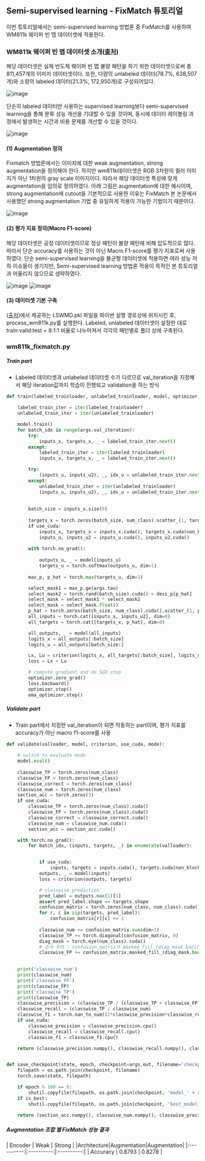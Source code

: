 ## Semi-supervised learning - FixMatch 튜토리얼
이번 튜토리얼에서는 semi-supervised learning 방법론 중 FixMatch를 사용하여 WM811k 웨이퍼 빈 맵 데이터셋에 적용한다.


### WM811k 웨이퍼 빈 맵 데이터셋 소개([출처](https://www.kaggle.com/datasets/qingyi/wm811k-wafer-map))

해당 데이터셋은 실제 반도체 웨이퍼 빈 맵 불량 패턴을 하기 위한 데이터셋으로써 총 811,457개의 이미지 데이터셋이다.
또한, 다량의 unlabeled 데이터(78.7%, 638,507개)와 소량의 labeled 데이터(21.3%, 172,950개)로 구성되어있다.

![image](https://user-images.githubusercontent.com/115562646/209644138-da739f69-9615-4ab5-b92c-7b6ef33dc961.png)


단순히 labeled 데이터만 사용하는 supervised learning보다 semi-supervised learning을 통해 분류 성능 개선을 기대할 수 있을 것이며, 동시에 데이터 레이블링 과정에서 발생하는 시간과 비용 문제를 개선할 수 있을 것이다.

![image](https://user-images.githubusercontent.com/115562646/209645858-b2ac4a38-af75-4c97-9a11-b8d11ab8823d.png)


#### (1) Augmentation 정의
Fixmatch 방법론에서는 이미지에 대한 weak augmentation, strong augmentation을 정의해야 한다. 하지만 wm811k데이터셋은 RGB 3차원의 컬러 이미지가 아닌 1차원의 gray scale 이미지이다. 따라서 해당 데이터셋 특성에 맞게 augmentation을 임의로 정의하였다.
아래 그림은 augmentation에 대한 예시이며, strong augmentation에 cutout을 기본적으로 사용한 이유는 FixMatch 본 논문에서 사용했던 strong augmentation 기법 중 유일하게 적용이 가능한 기법이기 때문이다.

![image](https://user-images.githubusercontent.com/115562646/209646589-625bd8df-4603-4f3f-b241-4a50f0b27b28.png)


#### (2) 평가 지표 정의(Macro F1-score)
해당 데이터셋은 공정 데이터셋이므로 정상 패턴이 불량 패턴에 비해 압도적으로 많다. 따라서 단순 accuracy를 사용하는 것이 아닌 Macro F1-score를 평가 지표로써 사용하였다.
단순 semi-supervised learning을 불균형 데이터셋에 적용하면 여러 성능 저하 이슈들이 생기지만, Semi-supervised learning 방법론 적용이 목적인 본 튜토리얼과 어울리지 않으므로 생략하였다.

![image](https://user-images.githubusercontent.com/115562646/209646976-3b5e0687-fc48-4797-b791-304cf26d9203.png)
![image](https://user-images.githubusercontent.com/115562646/209647004-7fe6b567-cfd4-44e3-a399-a91e42ed174f.png)


#### (3) 데이터셋 기본 구축
([출처](https://www.kaggle.com/datasets/qingyi/wm811k-wafer-map))에서 제공하는 LSWMD.pkl 파일을 파이썬 실행 경로상에 위치시킨 후, process_wm811k.py를 실행한다.
Labeled, unlabeled 데이터셋이 설정한 대로 train:valid:test = 8:1:1 비율로 나누어져서 각각의 패턴별로 폴더 상에 구축된다.



### wm811k_fixmatch.py

##### Train part
- Labeled 데이터셋과 unlabeled 데이터셋 수가 다르므로 val_iteration을 지정해서 해당 iteration값까지 학습이 진행되고 validation을 하는 방식

```python
def train(labeled_trainloader, unlabeled_trainloader, model, optimizer, ema_optimizer, criterion, epoch, use_cuda, desi_p):
    
    labeled_train_iter = iter(labeled_trainloader)
    unlabeled_train_iter = iter(unlabeled_trainloader)

    model.train()
    for batch_idx in range(args.val_iteration):
        try:
            inputs_x, targets_x, _ = labeled_train_iter.next()
        except:
            labeled_train_iter = iter(labeled_trainloader)
            inputs_x, targets_x, _ = labeled_train_iter.next()

        try:
            (inputs_u, inputs_u2), _, idx_u = unlabeled_train_iter.next()
        except:
            unlabeled_train_iter = iter(unlabeled_trainloader)
            (inputs_u, inputs_u2), _, idx_u = unlabeled_train_iter.next()
            
            
        batch_size = inputs_x.size(0)
        
        targets_x = torch.zeros(batch_size, num_class).scatter_(1, targets_x.type(torch.int64).view(-1, 1), 1)
        if use_cuda:
            inputs_x, targets_x = inputs_x.cuda(), targets_x.cuda(non_blocking=True)
            inputs_u, inputs_u2 = inputs_u.cuda(), inputs_u2.cuda()
        
        with torch.no_grad():
                        
            outputs_u, _ = model(inputs_u)
            targets_u = torch.softmax(outputs_u, dim=1)
            
        max_p, p_hat = torch.max(targets_u, dim=1)

        select_mask1 = max_p.ge(args.tau)
        select_mask2 = torch.rand(batch_size).cuda() < desi_p[p_hat]
        select_mask = select_mask1 * select_mask2
        select_mask = select_mask.float()
        p_hat = torch.zeros(batch_size, num_class).cuda().scatter_(1, p_hat.view(-1, 1), 1)
        all_inputs = torch.cat([inputs_x, inputs_u2], dim=0)
        all_targets = torch.cat([targets_x, p_hat], dim=0)

        all_outputs, _ = model(all_inputs)
        logits_x = all_outputs[:batch_size]
        logits_u = all_outputs[batch_size:]

        Lx, Lu = criterion(logits_x, all_targets[:batch_size], logits_u, all_targets[batch_size:], select_mask)
        loss = Lx + Lu

        # compute gradient and do SGD step
        optimizer.zero_grad()
        loss.backward()
        optimizer.step()
        ema_optimizer.step()
```

##### Validate part
 - Train part에서 지정한 val_iteration이 되면 작동하는 part이며, 평가 지표를 accuracy가 아닌 macro f1-score를 사용

```python
def validate(valloader, model, criterion, use_cuda, mode):
    
    # switch to evaluate mode
    model.eval()
    
    classwise_TP = torch.zeros(num_class)
    classwise_FP = torch.zeros(num_class)
    classwise_correct = torch.zeros(num_class)
    classwise_num = torch.zeros(num_class)
    section_acc = torch.zeros(3)
    if use_cuda:
        classwise_TP = torch.zeros(num_class).cuda()
        classwise_FP = torch.zeros(num_class).cuda()
        classwise_correct = classwise_correct.cuda()
        classwise_num = classwise_num.cuda()
        section_acc = section_acc.cuda()

    with torch.no_grad():
        for batch_idx, (inputs, targets, _) in enumerate(valloader):


            if use_cuda:
                inputs, targets = inputs.cuda(), targets.cuda(non_blocking=True)
            outputs, _ = model(inputs)
            loss = criterion(outputs, targets)

            # classwise prediction
            pred_label = outputs.max(1)[1]
            assert pred_label.shape == targets.shape
            confusion_matrix = torch.zeros(num_class, num_class).cuda()
            for r, c in zip(targets, pred_label):
                confusion_matrix[r][c] += 1
                
            classwise_num += confusion_matrix.sum(dim=1)
            classwise_TP += torch.diagonal(confusion_matrix, 0)
            diag_mask = torch.eye(num_class).cuda()
            # 순서 주의 : confusion_matrix가 masked_fiil_(diag_mask.bool(), 0)을 통해서 대각원소 0으로 교체돼서 저장됨
            classwise_FP += confusion_matrix.masked_fill_(diag_mask.bool(), 0).sum(dim=0)
            

    print('classwise_num')
    print(classwise_num)  
    print('classwise_FP')
    print(classwise_FP)
    print('classwise_TP')
    print(classwise_TP)
    classwise_precision = (classwise_TP / (classwise_TP + classwise_FP))
    classwise_recall = (classwise_TP / classwise_num)
    classwise_f1 = torch.nan_to_num((2*classwise_precision*classwise_recall) / (classwise_precision + classwise_recall))
    if use_cuda:
        classwise_precision = classwise_precision.cpu()
        classwise_recall = classwise_recall.cpu()
        classwise_f1 = classwise_f1.cpu()

    return (classwise_precision.numpy(), classwise_recall.numpy(), classwise_f1.numpy())


def save_checkpoint(state, epoch, checkpoint=args.out, filename='checkpoint.pth.tar', is_best=False):
    filepath = os.path.join(checkpoint, filename)
    torch.save(state, filepath)

    if epoch % 100 == 0:
        shutil.copyfile(filepath, os.path.join(checkpoint, 'model_' + str(epoch) + '.pth.tar'))
    if is_best:
        shutil.copyfile(filepath, os.path.join(checkpoint, 'best_model.pth.tar'))

    return (section_acc.numpy(), classwise_num.numpy(), classwise_precision.numpy(), classwise_recall.numpy(), classwise_f1.numpy())
```


##### Augmentation 조합 별 FixMatch 성능 결과

|  Encoder   |    Weak    |   Strong   |
|Architecture|Augmentation|Augmentation|
|:----------:|:----------:|:----------:|
| Accuracy   |    0.8793  |   0.8278   |

